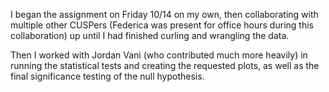 I began the assignment on Friday 10/14 on my own, then collaborating with multiple other CUSPers 
(Federica was present for office hours during this collaboration) up until I had finished
curling and wrangling the data.

Then I worked with Jordan Vani (who contributed much more heavily) in running the statistical tests
and creating the requested plots, as well as the final significance testing of the null hypothesis.
